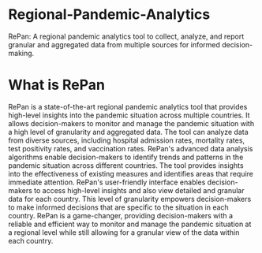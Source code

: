 # Regional-Pandemic-Analytics
RePan: A regional pandemic analytics tool to collect, analyze, and report granular and aggregated data from multiple sources for informed decision-making.
# What is RePan
RePan is a state-of-the-art regional pandemic analytics tool that provides high-level insights into the pandemic situation across multiple countries. It allows decision-makers to monitor and manage the pandemic situation with a high level of granularity and aggregated data. The tool can analyze data from diverse sources, including hospital admission rates, mortality rates, test positivity rates, and vaccination rates.
RePan's advanced data analysis algorithms enable decision-makers to identify trends and patterns in the pandemic situation across different countries. The tool provides insights into the effectiveness of existing measures and identifies areas that require immediate attention.
RePan's user-friendly interface enables decision-makers to access high-level insights and also view detailed and granular data for each country. This level of granularity empowers decision-makers to make informed decisions that are specific to the situation in each country.
RePan is a game-changer, providing decision-makers with a reliable and efficient way to monitor and manage the pandemic situation at a regional level while still allowing for a granular view of the data within each country.
